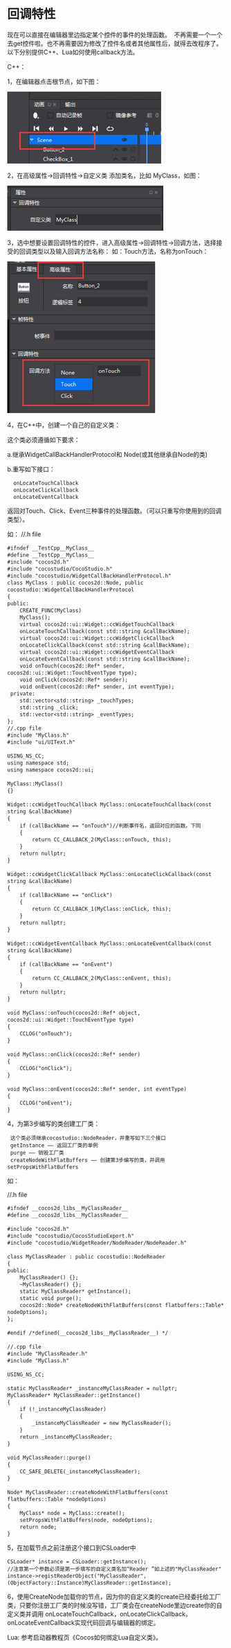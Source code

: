# **回调特性** #

现在可以直接在编辑器里边指定某个控件的事件的处理函数。 
不再需要一个一个去get控件啦。也不再需要因为修改了控件名或者其他属性后，就得去改程序了。 
以下分别提供C++、Lua如何使用callback方法。

C++：

1，在编辑器点击根节点，如下图：

   ![image](res/image001.png)
  
2，在高级属性->回调特性->自定义类 添加类名，比如 MyClass，如图：

   ![image](res/image002.png)

3，选中想要设置回调特性的控件，进入高级属性->回调特性->回调方法，选择接受的回调类型以及输入回调方法名称：
如：Touch方法，名称为onTouch： 

   ![image](res/image003.png)

4，在C++中，创建一个自己的自定义类：

这个类必须遵循如下要求： 

a.继承WidgetCallBackHandlerProtocol和 Node(或其他继承自Node的类) 

b.重写如下接口： 

	  onLocateTouchCallback 
	  onLocateClickCallback 
	  onLocateEventCallback 

返回对Touch、Click、Event三种事件的处理函数。（可以只重写你使用到的回调类型）。 

如： //.h file 

	#ifndef __TestCpp__MyClass__ 
	#define __TestCpp__MyClass__ 
	#include "cocos2d.h" 
	#include "cocostudio/CocoStudio.h" 
	#include "cocostudio/WidgetCallBackHandlerProtocol.h" 
	class MyClass : public cocos2d::Node, public cocostudio::WidgetCallBackHandlerProtocol 
	{ 
	public: 
		CREATE_FUNC(MyClass) 
		MyClass(); 
		virtual cocos2d::ui::Widget::ccWidgetTouchCallback 
		onLocateTouchCallback(const std::string &callBackName); 
		virtual cocos2d::ui::Widget::ccWidgetClickCallback 
		onLocateClickCallback(const std::string &callBackName); 
		virtual cocos2d::ui::Widget::ccWidgetEventCallback 
		onLocateEventCallback(const std::string &callBackName); 
		void onTouch(cocos2d::Ref* sender, cocos2d::ui::Widget::TouchEventType type); 
		void onClick(cocos2d::Ref* sender); 
		void onEvent(cocos2d::Ref* sender, int eventType); 
	 private: 
		std::vector<std::string> _touchTypes; 
		std::string _click; 
		std::vector<std::string> _eventTypes; 
	}; 
	//.cpp file 
	#include "MyClass.h" 
	#include "ui/UIText.h" 
	
	USING_NS_CC; 
	using namespace std; 
	using namespace cocos2d::ui; 
	
	MyClass::MyClass() 
	{} 
	
	Widget::ccWidgetTouchCallback MyClass::onLocateTouchCallback(const string &callBackName) 
	{ 
		if (callBackName == "onTouch")//判断事件名，返回对应的函数。下同 
		{ 
			return CC_CALLBACK_2(MyClass::onTouch, this); 
		} 
		return nullptr; 
	} 
	
	Widget::ccWidgetClickCallback MyClass::onLocateClickCallback(const string &callBackName) 
	{ 
		if (callBackName == "onClick") 
		{ 
			return CC_CALLBACK_1(MyClass::onClick, this); 
		} 
		return nullptr; 
	} 
	
	Widget::ccWidgetEventCallback MyClass::onLocateEventCallback(const string &callBackName) 
	{ 
		if (callBackName == "onEvent") 
		{ 
			return CC_CALLBACK_2(MyClass::onEvent, this); 
		} 
		return nullptr; 
	} 
	
	void MyClass::onTouch(cocos2d::Ref* object, cocos2d::ui::Widget::TouchEventType type) 
	{ 
		CCLOG("onTouch"); 
	} 
	
	void MyClass::onClick(cocos2d::Ref* sender) 
	{ 
		CCLOG("onClick"); 
	} 
	
	void MyClass::onEvent(cocos2d::Ref* sender, int eventType) 
	{ 
		CCLOG("onEvent"); 
	} 


4，为第3步编写的类创建工厂类：

   	 这个类必须继承cocostudio::NodeReader，并重写如下三个接口 
  	 getInstance —— 返回工厂类的单例 
     purge —— 销毁工厂类 
     createNodeWithFlatBuffers —— 创建第3步编写的类，并调用setPropsWithFlatBuffers 
如： 
   
   //.h file 
   
	#ifndef __cocos2d_libs__MyClassReader__
	#define __cocos2d_libs__MyClassReader__

	#include "cocos2d.h"
	#include "cocostudio/CocosStudioExport.h"
	#include "cocostudio/WidgetReader/NodeReader/NodeReader.h"

	class MyClassReader : public cocostudio::NodeReader
	{       
	public:
		MyClassReader() {};
		~MyClassReader() {};   
		static MyClassReader* getInstance();
		static void purge();
		cocos2d::Node* createNodeWithFlatBuffers(const flatbuffers::Table* nodeOptions);
	};

	#endif /*defined(__cocos2d_libs__MyClassReader__) */ 

	//.cpp file
	#include "MyClassReader.h"
	#include "MyClass.h"

	USING_NS_CC;
	
    static MyClassReader* _instanceMyClassReader = nullptr;
	MyClassReader* MyClassReader::getInstance()
	{
		if (!_instanceMyClassReader)
		{
			_instanceMyClassReader = new MyClassReader();
		}
		return _instanceMyClassReader;
	}

	void MyClassReader::purge()
	{
		CC_SAFE_DELETE(_instanceMyClassReader);
	}

	Node* MyClassReader::createNodeWithFlatBuffers(const flatbuffers::Table *nodeOptions)
	{
		MyClass* node = MyClass::create();
		setPropsWithFlatBuffers(node, nodeOptions);
		return node;
	} 

5，在加载节点之前注册这个接口到CSLoader中
  
	CSLoader* instance = CSLoader::getInstance();
	//注意第一个参数必须是第一步填写的自定义类名加“Reader ”如上述的"MyClassReader" 
	instance->registReaderObject("MyClassReader",(ObjectFactory::Instance)MyClassReader::getInstance);

6，使用CreateNode加载你的节点，因为你的自定义类的create已经委托给工厂类，只要你注册工厂类的时候没写错，工厂类会在createNode里边create你的自定义类并调用 onLocateTouchCallback，onLocateClickCallback，onLocateEventCallback实现代码回调与编辑器的绑定。 

Lua:
   参考启动器教程页《Cocos如何绑定Lua自定义类》。
